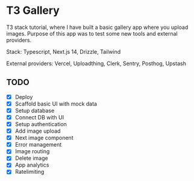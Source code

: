 # T3 Gallery

T3 stack tutorial, where I have built a basic gallery app where you upload images. Purpose of this app was to test some new tools and external providers.

Stack: Typescript, Next.js 14, Drizzle, Tailwind

External providers: Vercel, Uploadthing, Clerk, Sentry, Posthog, Upstash

## TODO

- [x] Deploy
- [x] Scaffold basic UI with mock data
- [x] Setup database
- [x] Connect DB with UI
- [x] Setup authentication
- [x] Add image upload
- [x] Next image component
- [x] Error management
- [x] Image routing
- [x] Delete image
- [x] App analytics
- [x] Ratelimiting
